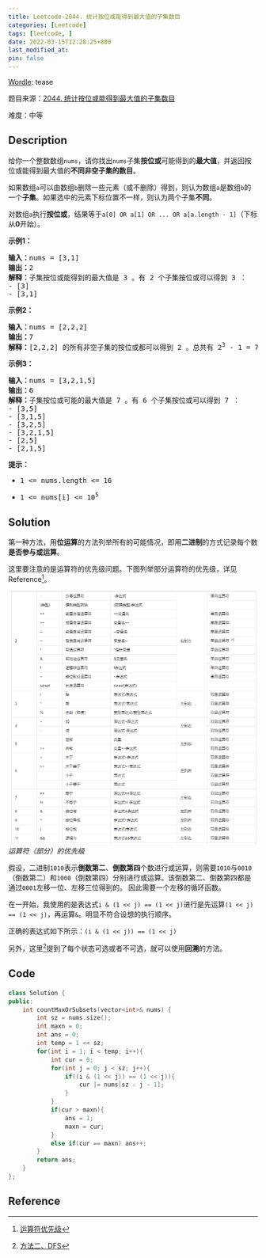 ```yaml
---
title: Leetcode-2044. 统计按位或能得到最大值的子集数目
categories: [Leetcode]
tags: [leetcode, ]
date: 2022-03-15T12:28:25+800
last_modified_at: 
pin: false
---
```


[Wordle](https://www.nytimes.com/games/wordle/index.html): tease

题目来源：[2044. 统计按位或能得到最大值的子集数目](https://leetcode-cn.com/problems/count-number-of-maximum-bitwise-or-subsets/)

难度：中等

## Description

给你一个整数数组`nums`，请你找出`nums`子集**按位或**可能得到的**最大值**，并返回按位或能得到最大值的**不同非空子集的数目**。

如果数组`a`可以由数组`b`删除一些元素（或不删除）得到，则认为数组`a`是数组`b`的一个**子集**。如果选中的元素下标位置不一样，则认为两个子集**不同**。

对数组`a`执行**按位或**，结果等于`a[0] OR a[1] OR ... OR a[a.length - 1]`（下标从**0**开始）。



**示例1：**

<pre>
<strong>输入：</strong>nums = [3,1]
<strong>输出：</strong>2
<strong>解释：</strong>子集按位或能得到的最大值是 3 。有 2 个子集按位或可以得到 3 ：
- [3]
- [3,1]
</pre>

**示例2：**

<pre>
<strong>输入：</strong>nums = [2,2,2]
<strong>输出：</strong>7
<strong>解释：</strong>[2,2,2] 的所有非空子集的按位或都可以得到 2 。总共有 2<sup>3</sup> - 1 = 7 个子集。
</pre>

**示例3：**

<pre>
<strong>输入：</strong>nums = [3,2,1,5]
<strong>输出：</strong>6
<strong>解释：</strong>子集按位或可能的最大值是 7 。有 6 个子集按位或可以得到 7 ：
- [3,5]
- [3,1,5]
- [3,2,5]
- [3,2,1,5]
- [2,5]
- [2,1,5]
</pre>

**提示：**

- <pre>1 <= nums.length <= 16</pre>
- <pre>1 <= nums[i] <= 10<sup>5</sup> </pre>


## Solution

第一种方法，用**位运算**的方法列举所有的可能情况，即用**二进制**的方式记录每个数**是否参与或运算**。

这里要注意的是运算符的优先级问题。下图列举部分运算符的优先级，详见Reference[^1]。

![](/images/posts/7-2.png)
_运算符（部分）的优先级_

假设，二进制`1010`表示**倒数第二**、**倒数第四**个数进行或运算，则需要`1010`与`0010`（倒数第二）和`1000`（倒数第四）分别进行或运算。该倒数第二、倒数第四都是通过`0001`左移一位、左移三位得到的。
因此需要一个左移的循环函数。

在一开始，我使用的是表达式`i & (1 << j) == (1 << j)`进行是先运算`(1 << j) == (1 << j)`，再运算`&`。明显不符合设想的执行顺序。

正确的表达式如下所示：`(i & (1 << j)) == (1 << j)`

另外，这里[^2]提到了每个状态可选或者不可选，就可以使用**回溯**的方法。

## Code
```c++
class Solution {
public:
    int countMaxOrSubsets(vector<int>& nums) {
        int sz = nums.size();
        int maxn = 0;
        int ans = 0;
        int temp = 1 << sz;
        for(int i = 1; i < temp; i++){
            int cur = 0;
            for(int j = 0; j < sz; j++){
                if((i & (1 << j)) == (1 << j)){
                    cur |= nums[sz - j - 1];
                }
            }
            if(cur > maxn){
                ans = 1;
                maxn = cur;
            }
            else if(cur == maxn) ans++;
        }
        return ans;
    }
};
```

## Reference

[^1]: [运算符优先级](https://baike.baidu.com/item/%E8%BF%90%E7%AE%97%E7%AC%A6%E4%BC%98%E5%85%88%E7%BA%A7/4752611)

[^2]: [方法二、DFS](https://leetcode-cn.com/problems/count-number-of-maximum-bitwise-or-subsets/solution/by-tong-zhu-mmeu/)